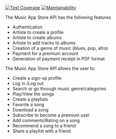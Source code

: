 [![Test Coverage](https://api.codeclimate.com/v1/badges/4d72d83213b6d9ea71e0/test_coverage)](https://codeclimate.com/github/ozimos/LMS_Music/test_coverage)
[![Maintainability](https://api.codeclimate.com/v1/badges/4d72d83213b6d9ea71e0/maintainability)](https://codeclimate.com/github/ozimos/LMS_Music/maintainability)

The Music App Store API has the following features
* Authentication
* Artiste to create a profile
* Artiste to create albums
* Artiste to add tracks to albums
* Creation of a genre of music (blues, pop, afro)
* Payment for a premium account
* Generation of payment receipt in PDF format

The Music App Store API allows the user to:
* Create a sign-up profile
* Log in /Log out
* Search or go through music genre/categories
* Play/View the songs
* Create a playlists
* Favorite a song
* Download a song
* Subscribe to become a premium user
* Add comments/Rating on a song
* Recommend a song to a friend
* Share a playlist with a friend
